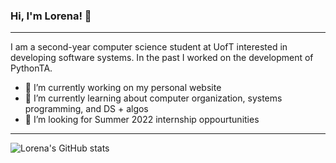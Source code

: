 ### Hi, I'm Lorena! 👋
---------------------
I am a second-year computer science student at UofT interested in developing software systems. 
In the past I worked on the development of PythonTA. 

- 🔭 I’m currently working on my personal website 
- 🌱 I’m currently learning about computer organization, systems programming, and DS + algos 
- 👯 I’m looking for Summer 2022 internship oppourtunities 
---------------------
![Lorena's GitHub stats](https://github-readme-stats.vercel.app/api?username=lorena-b&show_icons=true&theme=omni)

<!--
**lorena-b/lorena-b** is a ✨ _special_ ✨ repository because its `README.md` (this file) appears on your GitHub profile.

Here are some ideas to get you started:

- 🔭 I’m currently working on ...
- 🌱 I’m currently learning ...
- 👯 I’m looking to collaborate on ...
- 🤔 I’m looking for help with ...
- 💬 Ask me about ...
- 📫 How to reach me: ...
- 😄 Pronouns: ...
- ⚡ Fun fact: ...
-->
